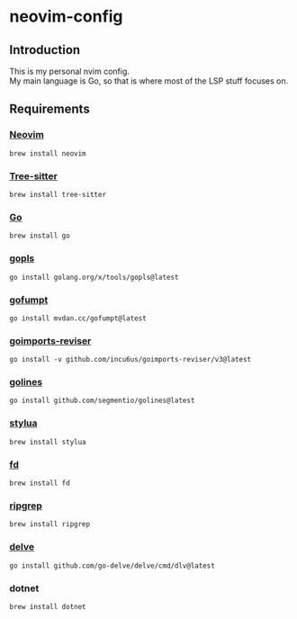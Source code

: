 # neovim-config

## Introduction

This is my personal nvim config.  
My main language is Go, so that is where most of the LSP stuff focuses on.

## Requirements

### [Neovim](https://neovim.io/)

```
brew install neovim
```

### [Tree-sitter](https://tree-sitter.github.io/)

```
brew install tree-sitter
```

### [Go](https://go.dev/)

```
brew install go
```

### [gopls](https://pkg.go.dev/golang.org/x/tools/gopls)

```
go install golang.org/x/tools/gopls@latest
```

### [gofumpt](https://github.com/mvdan/gofumpt)

```
go install mvdan.cc/gofumpt@latest
```

### [goimports-reviser](https://github.com/incu6us/goimports-reviser)

```
go install -v github.com/incu6us/goimports-reviser/v3@latest
```

### [golines](https://github.com/segmentio/golines)

```
go install github.com/segmentio/golines@latest
```

### [stylua](https://github.com/JohnnyMorganz/StyLua)

```
brew install stylua
```

### [fd](https://github.com/sharkdp/fd)

```
brew install fd
```

### [ripgrep](https://github.com/BurntSushi/ripgrep)

```
brew install ripgrep
```

### [delve](https://github.com/go-delve/delve)

```
go install github.com/go-delve/delve/cmd/dlv@latest
```

### dotnet

```
brew install dotnet
```
